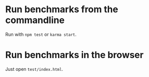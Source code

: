 # Run benchmarks from the commandline

Run with `npm test` or `karma start`.


# Run benchmarks in the browser

Just open `test/index.html`.
